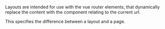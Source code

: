 Layouts are intended for use with the vue router
<router-view> elements, that dynamically replace
the content with the component relating to the
current url.

This specifies the difference between a layout and a page.
